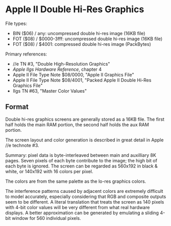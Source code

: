 # Apple II Double Hi-Res Graphics #

File types:
 - BIN ($06) / any: uncompressed double hi-res image (16KB file)
 - FOT ($08) / $0000-3fff: uncompressed double hi-res image (16KB file)
 - FOT ($08) / $4001: compressed double hi-res image (PackBytes)

Primary references:
 - //e TN #3, "Double High-Resolution Graphics"
 - _Apple IIgs Hardware Reference_, chapter 4
 - Apple II File Type Note $08/0000, "Apple II Graphics File"
 - Apple II File Type Note $08/4001, "Packed Apple II Double Hi-Res Graphics File"
 - IIgs TN #63, "Master Color Values"

## Format ##

Double hi-res graphics screens are generally stored as a 16KB file.  The first half holds the
main RAM portion, the second half holds the aux RAM portion.

The screen layout and color generation is described in great detail in Apple //e technote #3.

Summary: pixel data is byte-interleaved between main and auxilliary
8K pages.  Seven pixels of each byte contribute to the image; the high
bit of each byte is ignored.  The screen can be regarded as 560x192 in
black & white, or 140x192 with 16 colors per pixel.

The colors are from the same palette as the lo-res graphics colors.

The interference patterns caused by adjacent colors are extremely difficult to model accurately,
especially considering that RGB and composite outputs seem to be different.  A literal
translation that treats the screen as 140 pixels with 4-bit color values will be very different
from what real hardware displays.  A better approximation can be generated by emulating a sliding
4-bit window for 560 individual pixels.
